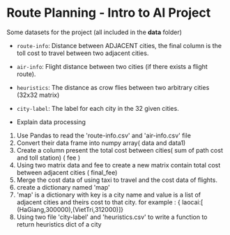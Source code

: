 # Route Planning - Intro to AI Project
Some datasets for the project (all included in the **data** folder)
- `route-info`: Distance between ADJACENT cities, the final column is the toll cost to travel between two adjacent cities.
- `air-info`: Flight distance between two cities (if there exists a flight route).
- `heuristics`: The distance as crow flies between two arbitrary cities (32x32 matrix)
- `city-label`: The label for each city in the 32 given cities.

- Explain data processing
1. Use Pandas to read the 'route-info.csv' and 'air-info.csv' file
2. Convert their data frame into numpy array( data and data1)
3. Create a column present the total cost between cities( sum of path cost and toll station) ( fee ) 
4. Using two matrix data and fee to create a new matrix contain total cost between adjacent cities ( final_fee)
5. Merge the cost data of using taxi to travel and the cost data of flights.
6. create a dictionary named 'map'
7. 'map' is a dictionary with key is a city name and value is a list of adjacent cities and theirs cost to that city. 
for example : { laocai:[ (HaGiang,300000),(VietTri,312000)]}
8. Using two file 'city-label' and 'heuristics.csv' to write a function to return heuristics dict of a city
  
